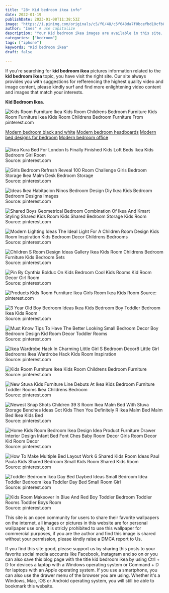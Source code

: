 ```yaml
---
title: "28+ Kid bedroom ikea info"
date: 2022-01-19
publishDate: 2023-01-08T11:38:53Z
image: "https://i.pinimg.com/originals/c5/f6/48/c5f648da7f0bcefbd10cfb89abb392b7.png"
author: "Ines" # use capitalize
description: "Your Kid bedroom ikea images are available in this site. Kid bedroom ikea are a topic that is being searched for and liked by netizens now. You can Find and Download the Kid bedroom ikea files here. Find and Download all royalty-free vectors."
categories: ["bedroom"]
tags: ["iphone"]
keywords: "Kid bedroom ikea"
draft: false

---
```


If you're searching for **kid bedroom ikea** pictures information related to the **kid bedroom ikea** topic, you have visit the right  site.  Our site always  provides you with  suggestions  for refferencing  the highest  quality video and image  content, please kindly surf and find more enlightening video content and images  that match your interests.

**Kid Bedroom Ikea**. 

![Kids Room Furniture Ikea Kids Room Childrens Bedroom Furniture](https://i.pinimg.com/originals/32/71/8e/32718e901afc84e0a3a995c6cc97ec6e.jpg "Kids Room Furniture Ikea Kids Room Childrens Bedroom Furniture")
Kids Room Furniture Ikea Kids Room Childrens Bedroom Furniture From pinterest.com

[Modern bedroom black and white](/modern-bedroom-black-and-white/)
[Modern bedroom headboards](/modern-bedroom-headboards/)
[Modern bed designs for bedroom](/modern-bed-designs-for-bedroom/)
[Modern bedroom office](/modern-bedroom-office/)



### 

 


![Ikea Kura Bed For London Is Finally Finished Kids Loft Beds Ikea Kids Bedroom Girl Room](https://i.pinimg.com/originals/e8/33/b0/e833b05e56180210933bc4813e71c861.jpg "Ikea Kura Bed For London Is Finally Finished Kids Loft Beds Ikea Kids Bedroom Girl Room")
Source: pinterest.com

 

![Girls Bedroom Refresh Reveal 100 Room Challenge Girls Bedroom Storage Ikea Malm Desk Bedroom Storage](https://i.pinimg.com/originals/f3/54/8e/f3548e6ae5562c807d2698017840bf4d.jpg "Girls Bedroom Refresh Reveal 100 Room Challenge Girls Bedroom Storage Ikea Malm Desk Bedroom Storage")
Source: pinterest.com

 

![Ideas Ikea Habitacion Ninos Bedroom Design Diy Ikea Kids Bedroom Bedroom Designs Images](https://i.ytimg.com/vi/LTbsa3Zkjjs/maxresdefault.jpg "Ideas Ikea Habitacion Ninos Bedroom Design Diy Ikea Kids Bedroom Bedroom Designs Images")
Source: pinterest.com

 

![Shared Boys Geometrical Bedroom Combination Of Ikea And Kmart Styling Shared Kids Room Kids Shared Bedroom Storage Kids Room](https://i.pinimg.com/originals/43/84/ac/4384ac25a7746bad8f96239bde0de041.jpg "Shared Boys Geometrical Bedroom Combination Of Ikea And Kmart Styling Shared Kids Room Kids Shared Bedroom Storage Kids Room")
Source: pinterest.com

 

![Modern Lighting Ideas The Ideal Light For A Children Room Design Kids Room Inspiration Kids Bedroom Decor Childrens Bedrooms](https://i.pinimg.com/564x/77/2e/ea/772eeacabe05618a58cf1241bc1d49ee.jpg "Modern Lighting Ideas The Ideal Light For A Children Room Design Kids Room Inspiration Kids Bedroom Decor Childrens Bedrooms")
Source: pinterest.com

 

![Children S Room Design Ideas Gallery Ikea Kids Room Childrens Bedroom Furniture Kids Bedroom Sets](https://i.pinimg.com/originals/14/d2/d3/14d2d3ca221cb8499eb4c8c6edbf1817.jpg "Children S Room Design Ideas Gallery Ikea Kids Room Childrens Bedroom Furniture Kids Bedroom Sets")
Source: pinterest.com

 

![Pin By Cynthia Bolduc On Kids Bedroom Cool Kids Rooms Kid Room Decor Girl Room](https://i.pinimg.com/564x/d3/3d/ed/d33ded6e25d1786021d14211088da992.jpg "Pin By Cynthia Bolduc On Kids Bedroom Cool Kids Rooms Kid Room Decor Girl Room")
Source: pinterest.com

 

![Products Kids Room Furniture Ikea Girls Room Ikea Kids Room](https://i.pinimg.com/originals/92/4d/32/924d3208b00d897e7138aee44bdc7a63.jpg "Products Kids Room Furniture Ikea Girls Room Ikea Kids Room")
Source: pinterest.com

 

![3 Year Old Boy Bedroom Ideas Ikea Kids Bedroom Boy Toddler Bedroom Ikea Kids Room](https://i.pinimg.com/originals/d0/c8/ef/d0c8ef450349d31cb368ca60bfd80005.jpg "3 Year Old Boy Bedroom Ideas Ikea Kids Bedroom Boy Toddler Bedroom Ikea Kids Room")
Source: pinterest.com

 

![Must Know Tips To Have The Better Looking Small Bedroom Decor Boy Bedroom Design Kid Room Decor Toddler Rooms](https://i.pinimg.com/originals/70/33/9b/70339bd49517ee5e94677330bea4c5b9.jpg "Must Know Tips To Have The Better Looking Small Bedroom Decor Boy Bedroom Design Kid Room Decor Toddler Rooms")
Source: pinterest.com

 

![Ikea Wardrobe Hack In Charming Little Girl S Bedroom Decor8 Little Girl Bedrooms Ikea Wardrobe Hack Kids Room Inspiration](https://i.pinimg.com/736x/9e/06/ff/9e06ffe3ea612e09c78940e8addb7a39.jpg "Ikea Wardrobe Hack In Charming Little Girl S Bedroom Decor8 Little Girl Bedrooms Ikea Wardrobe Hack Kids Room Inspiration")
Source: pinterest.com

 

![Kids Room Furniture Ikea Kids Room Childrens Bedroom Furniture](https://i.pinimg.com/originals/32/71/8e/32718e901afc84e0a3a995c6cc97ec6e.jpg "Kids Room Furniture Ikea Kids Room Childrens Bedroom Furniture")
Source: pinterest.com

 

![New Stuva Kids Furniture Line Debuts At Ikea Kids Bedroom Furniture Toddler Rooms Ikea Childrens Bedroom](https://i.pinimg.com/originals/6c/bb/51/6cbb51a113fc141cb460eb45b43b22bf.jpg "New Stuva Kids Furniture Line Debuts At Ikea Kids Bedroom Furniture Toddler Rooms Ikea Childrens Bedroom")
Source: pinterest.com

 

![Newest Snap Shots Children 39 S Room Ikea Malm Bed With Stuva Storage Benches Ideas Got Kids Then You Definitely R Ikea Malm Bed Malm Bed Ikea Kids Bed](https://i.pinimg.com/736x/a9/be/eb/a9beeb51716e3f73ba9d92077800e0ca.jpg "Newest Snap Shots Children 39 S Room Ikea Malm Bed With Stuva Storage Benches Ideas Got Kids Then You Definitely R Ikea Malm Bed Malm Bed Ikea Kids Bed")
Source: pinterest.com

 

![Home Kids Room Bedroom Ikea Design Idea Product Furniture Drawer Interior Design Infant Bed Font Ches Baby Room Decor Girls Room Decor Kid Room Decor](https://i.pinimg.com/originals/a1/55/d5/a155d54ed7fe0680728a73a53b141fa1.jpg "Home Kids Room Bedroom Ikea Design Idea Product Furniture Drawer Interior Design Infant Bed Font Ches Baby Room Decor Girls Room Decor Kid Room Decor")
Source: pinterest.com

 

![How To Make Multiple Bed Layout Work 6 Shared Kids Room Ideas Paul Paula Kids Shared Bedroom Small Kids Room Shared Kids Room](https://i.pinimg.com/736x/56/44/b2/5644b2e42ff92836461dd4106487d74d.jpg "How To Make Multiple Bed Layout Work 6 Shared Kids Room Ideas Paul Paula Kids Shared Bedroom Small Kids Room Shared Kids Room")
Source: pinterest.com

 

![Toddler Bedroom Ikea Day Bed Daybed Ideas Small Bedroom Idea Toddler Bedroom Ikea Toddler Day Bed Small Room Girl](https://i.pinimg.com/originals/c2/da/89/c2da894a8857581fdee06a0b9071df11.jpg "Toddler Bedroom Ikea Day Bed Daybed Ideas Small Bedroom Idea Toddler Bedroom Ikea Toddler Day Bed Small Room Girl")
Source: pinterest.com

 

![Kids Room Makeover In Blue And Red Boy Toddler Bedroom Toddler Rooms Toddler Boys Room](https://i.pinimg.com/originals/c5/f6/48/c5f648da7f0bcefbd10cfb89abb392b7.png "Kids Room Makeover In Blue And Red Boy Toddler Bedroom Toddler Rooms Toddler Boys Room")
Source: pinterest.com

 

This site is an open community for users to share their favorite wallpapers on the internet, all images or pictures in this website are for personal wallpaper use only, it is stricly prohibited to use this wallpaper for commercial purposes, if you are the author and find this image is shared without your permission, please kindly raise a DMCA report to Us.

If you find this site good, please support us by sharing this posts to your favorite social media accounts like Facebook, Instagram and so on or you can also save this blog page with the title kid bedroom ikea by using Ctrl + D for devices a laptop with a Windows operating system or Command + D for laptops with an Apple operating system. If you use a smartphone, you can also use the drawer menu of the browser you are using. Whether it's a Windows, Mac, iOS or Android operating system, you will still be able to bookmark this website.
